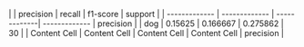 |               |   precision   |    recall    |    f1-score    |   support   |
| ------------- | ------------- | -------------| -------------  |   precision   |
| dog  | 0.15625  | 0.166667 | 0.275862   |   30   |
| Content Cell  | Content Cell  | Content Cell | Content Cell   |   precision   |
